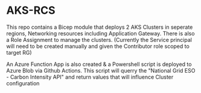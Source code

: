 # AKS-RCS

This repo contains a Bicep module that deploys 2 AKS Clusters in seperate regions, Networking resources including Application Gateway. There is also a Role Assignment to manage the clusters. (Currently the Service principal will need to be created manually and given the Contributor role scoped to target RG)

An Azure Function App is also created & a Powershell script is deployed to Azure Blob via Github Actions. This script will querry the "National Grid ESO - Carbon Intensity API" and return values that will influence Cluster configuration
